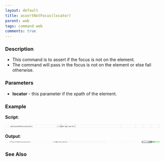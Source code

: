 ```yaml
---
layout: default
title: assertNotFocus(locator)
parent: web
tags: command web
comments: true
---
```


### Description

- This command is to assert if the focus is not on the element.
- The command will pass in the focus is not on the element or else fail otherwise.

### Parameters

- **locator** - this parameter if the xpath of the element.

### Example

**Script**:<br/>

![](image/assertNotFocus_01.png)

**Output**:<br/>
![](image/assertNotFocus_02.png)

### See Also
